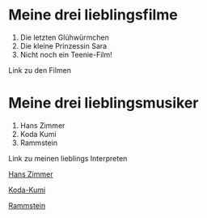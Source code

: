 # Meine drei lieblingsfilme

1. Die letzten Glühwürmchen
2. Die kleine Prinzessin Sara
3. Nicht noch ein Teenie-Film!

Link zu den Filmen



# Meine drei lieblingsmusiker


1. Hans Zimmer
2. Koda Kumi
3. Rammstein


Link zu meinen lieblings Interpreten

[Hans Zimmer](Hans-Zimmer.md) 


[Koda-Kumi](Koda-Kumi.md)


[Rammstein](Rammstein.md)



